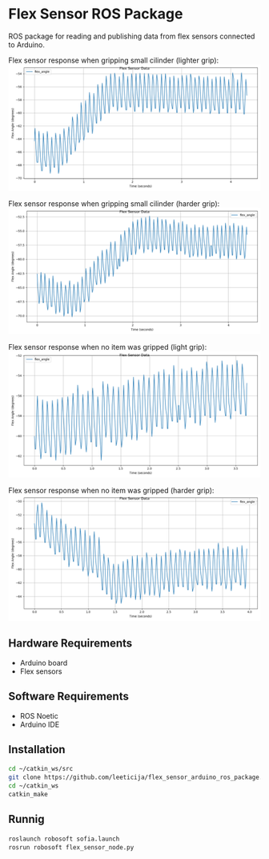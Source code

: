 # Flex Sensor ROS Package

ROS package for reading and publishing data from flex sensors connected to Arduino.

Flex sensor response when gripping small cilinder (lighter grip):
![Flex Sensor Setup](sensor_data/images/cilinder0.png)

Flex sensor response when gripping small cilinder (harder grip):
![Flex Sensor Setup](sensor_data/images/cilinder6.png)

Flex sensor response when no item was gripped (light grip):
![Flex Sensor Setup](sensor_data/images/itemless0.png)

Flex sensor response when no item was gripped (harder grip):
![Flex Sensor Setup](sensor_data/images/itemless_9.png)

## Hardware Requirements
- Arduino board
- Flex sensors

## Software Requirements
- ROS Noetic
- Arduino IDE

## Installation
```bash
cd ~/catkin_ws/src
git clone https://github.com/leeticija/flex_sensor_arduino_ros_package.git
cd ~/catkin_ws
catkin_make
```
## Runnig
```bash
roslaunch robosoft sofia.launch
rosrun robosoft flex_sensor_node.py
```
